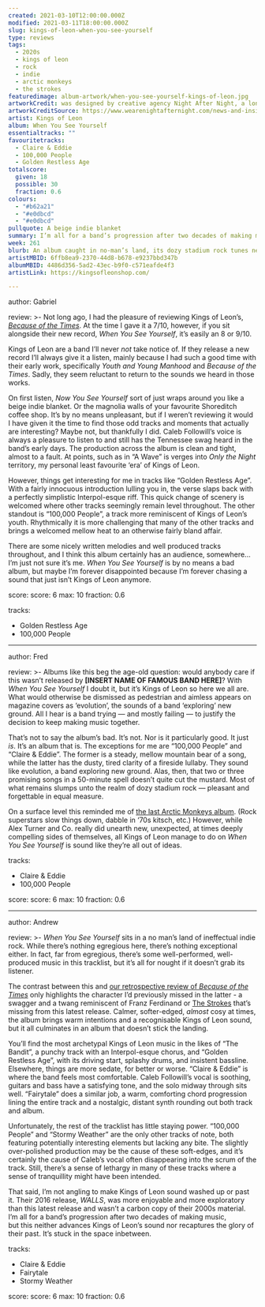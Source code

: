 ```yaml
---
created: 2021-03-10T12:00:00.000Z
modified: 2021-03-11T18:00:00.000Z
slug: kings-of-leon-when-you-see-yourself
type: reviews
tags:
  - 2020s
  - kings of leon
  - rock
  - indie
  - arctic monkeys
  - the strokes
featuredimage: album-artwork/when-you-see-yourself-kings-of-leon.jpg
artworkCredit: was designed by creative agency Night After Night, a longtime collaborator of the band.
artworkCreditSource: https://www.wearenightafternight.com/news-and-insights/kings-of-leon-announce-eighth-studio-album-via-fans-when-you-see-yourself-out-march-5th
artist: Kings of Leon
album: When You See Yourself
essentialtracks: ""
favouritetracks:
  - Claire & Eddie
  - 100,000 People
  - Golden Restless Age
totalscore:
  given: 18
  possible: 30
  fraction: 0.6
colours:
  - "#b62a21"
  - "#e0dbcd"
  - "#e0dbcd"
pullquote: A beige indie blanket
summary: I’m all for a band’s progression after two decades of making music, but this neither advances Kings of Leon’s sound nor recaptures the glory of their past. It’s stuck in the space inbetween.
week: 261
blurb: An album caught in no-man’s land, its dozy stadium rock tunes neither advancing Kings of Leon’s sound nor recapturing the glory of their past.
artistMBID: 6ffb8ea9-2370-44d8-b678-e9237bbd347b
albumMBID: 4486d356-5ad2-43ec-b9f0-c571eafde4f3
artistLink: https://kingsofleonshop.com/

---
```

author: Gabriel

review: >-
  Not long ago, I had the pleasure of reviewing Kings of Leon’s, [_Because of the Times_](/reviews/kings-of-leon-because-of-the-times/). At the time I gave it a 7/10, however, if you sit alongside their new record, _When You See Yourself_, it’s easily an 8 or 9/10.

  Kings of Leon are a band I’ll never _not_ take notice of. If they release a new record I’ll always give it a listen, mainly because I had such a good time with their early work, specifically _Youth and Young Manhood_ and _Because of the Times_. Sadly, they seem reluctant to return to the sounds we heard in those works.

  On first listen, _Now You See Yourself_ sort of just wraps around you like a beige indie blanket. Or the magnolia walls of your favourite Shoreditch coffee shop. It’s by no means unpleasant, but if I weren’t reviewing it would I have given it the time to find those odd tracks and moments that actually are interesting? Maybe not, but thankfully I did. Caleb Followill’s voice is always a pleasure to listen to and still has the Tennessee swag heard in the band’s early days. The production across the album is clean and tight, almost to a fault. At points, such as in “A Wave” is verges into _Only the Night_ territory, my personal least favourite ‘era’ of Kings of Leon.

  However, things get interesting for me in tracks like “Golden Restless Age”. With a fairly innocuous introduction lulling you in, the verse slaps back with a perfectly simplistic Interpol-esque riff. This quick change of scenery is welcomed where other tracks seemingly remain level throughout. The other standout is “100,000 People”, a track more reminiscent of Kings of Leon’s youth. Rhythmically it is more challenging that many of the other tracks and brings a welcomed mellow heat to an otherwise fairly bland affair.

  There are some nicely written melodies and well produced tracks throughout, and I think this album certainly has an audience, somewhere... I’m just not sure it’s me. _When You See Yourself_ is by no means a bad album, but maybe I’m forever disappointed because I’m forever chasing a sound that just isn’t Kings of Leon anymore.

score:
  score: 6
  max: 10
  fraction: 0.6

tracks:
  - Golden Restless Age
  - 100,000 People

---
author: Fred

review: >-
  Albums like this beg the age-old question: would anybody care if this wasn’t released by **[INSERT NAME OF FAMOUS BAND HERE]**? With _When You See Yourself_ I doubt it, but it’s Kings of Leon so here we all are. What would otherwise be dismissed as pedestrian and aimless appears on magazine covers as ‘evolution’, the sounds of a band ‘exploring’ new ground. All I hear is a band trying — and mostly failing — to justify the decision to keep making music together.

  That’s not to say the album’s bad. It’s not. Nor is it particularly good. It just _is_. It’s an album that is. The exceptions for me are “100,000 People” and “Claire & Eddie”. The former is a steady, mellow mountain bear of a song, while the latter has the dusty, tired clarity of a fireside lullaby. They sound like evolution, a band exploring new ground. Alas, then, that two or three promising songs in a 50-minute spell doesn’t quite cut the mustard. Most of what remains slumps unto the realm of dozy stadium rock — pleasant and forgettable in equal measure.

  On a surface level this reminded me of [the last Arctic Monkeys album](/reviews/arctic-monkeys-tranquility-base-hotel-and-casino/). (Rock superstars slow things down, dabble in ‘70s kitsch, etc.) However, while Alex Turner and Co. really did unearth new, unexpected, at times deeply compelling sides of themselves, all Kings of Leon manage to do on _When You See Yourself_ is sound like they’re all out of ideas.

tracks:
  - Claire & Eddie
  - 100,000 People

score:
  score: 6
  max: 10
  fraction: 0.6

---
author: Andrew

review: >-
  _When You See Yourself_ sits in a no man’s land of ineffectual indie rock. While there’s nothing egregious here, there’s nothing exceptional either. In fact, far from egregious, there’s some well-performed, well-produced music in this tracklist, but it’s all for nought if it doesn’t grab its listener.
  
  The contrast between this and [our retrospective review of _Because of the Times_](/reviews/kings-of-leon-because-of-the-times/) only highlights the character I’d previously missed in the latter - a swagger and a twang reminiscent of Franz Ferdinand or [The Strokes](/reviews/the-strokes-first-impressions-of-earth/) that’s missing from this latest release. Calmer, softer-edged, _almost_ cosy at times, the album brings warm intentions and a recognisable Kings of Leon sound, but it all culminates in an album that doesn’t stick the landing.

  You’ll find the most archetypal Kings of Leon music in the likes of “The Bandit”, a punchy track with an Interpol-esque chorus, and “Golden Restless Age”, with its driving start, splashy drums, and insistent bassline. Elsewhere, things are more sedate, for better or worse. “Claire & Eddie” is where the band feels most comfortable. Caleb Followill’s vocal is soothing, guitars and bass have a satisfying tone, and the solo midway through sits well. “Fairytale” does a similar job, a warm, comforting chord progression lining the entire track and a nostalgic, distant synth rounding out both track and album.

  Unfortunately, the rest of the tracklist has little staying power. “100,000 People” and “Stormy Weather” are the only other tracks of note, both featuring potentially interesting elements but lacking any bite. The slightly over-polished production may be the cause of these soft-edges, and it’s certainly the cause of Caleb’s vocal often disappearing into the scrum of the track. Still, there’s a sense of lethargy in many of these tracks where a sense of tranquillity might have been intended.

  That said, I’m not angling to make Kings of Leon sound washed up or past it. Their 2016 release, _WALLS_, was more enjoyable and more exploratory than this latest release and wasn’t a carbon copy of their 2000s material. I’m all for a band’s progression after two decades of making music, but this neither advances Kings of Leon’s sound nor recaptures the glory of their past. It’s stuck in the space inbetween.

tracks:
  - Claire & Eddie
  - Fairytale
  - Stormy Weather

score:
  score: 6
  max: 10
  fraction: 0.6